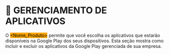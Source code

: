 # 📲 GERENCIAMENTO DE APLICATIVOS

O <mark style="background-color:orange;">\<Nome\_Produto></mark> permite que você escolha os aplicativos que estarão disponíveis na Google Play dos seus dispositivos. Esta seção mostra como incluir e excluir os aplicativos da Google Play gerenciada de sua empresa.
